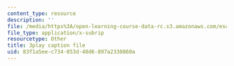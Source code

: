 ```yaml
---
content_type: resource
description: ''
file: /media/https%3A/open-learning-course-data-rc.s3.amazonaws.com/esd-051j-engineering-innovation-and-design-fall-2012/83f1a5eec734053d40d6897a2330860a_ET15GHDbbeA.srt
file_type: application/x-subrip
resourcetype: Other
title: 3play caption file
uid: 83f1a5ee-c734-053d-40d6-897a2330860a
---
```

